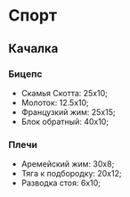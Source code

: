 # Спорт

## Качалка

### Бицепс

- Скамья Скотта: 25x10;
- Молоток: 12.5x10;
- Французкий жим: 25x15;
- Блок обратный: 40x10;


### Плечи

- Аремейский жим: 30x8;
- Тяга к подбородку: 20x12;
- Разводка стоя: 6x10;

